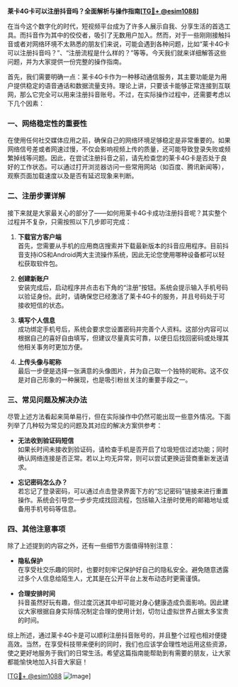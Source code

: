 **莱卡4G卡可以注册抖音吗？全面解析与操作指南[[TG💪+ @esim1088](https://t.me/s/esim1088)]**

在当今这个数字化的时代，短视频平台成为了许多人展示自我、分享生活的首选工具。而抖音作为其中的佼佼者，吸引了无数用户加入。然而，对于一些刚刚接触抖音或者对网络环境不太熟悉的朋友们来说，可能会遇到各种问题，比如“莱卡4G卡可以注册抖音吗？”、“注册流程是什么样的？”等等。今天我们就来详细解答这些问题，并为大家提供一份完整的操作指南。

首先，我们需要明确一点：莱卡4G卡作为一种移动通信服务，其主要功能是为用户提供稳定的语音通话和数据流量支持。理论上讲，只要该卡能够正常连接到互联网，那么它完全可以用来注册抖音账号。不过，在实际操作过程中，还需要考虑以下几个因素：

### 一、网络稳定性的重要性

在使用任何社交媒体应用之前，确保自己的网络环境足够稳定是非常重要的。如果网络信号差或者网速过慢，不仅会影响视频上传的质量，还可能导致登录失败或频繁掉线等问题。因此，在尝试注册抖音之前，请先检查您的莱卡4G卡是否处于良好的工作状态。可以通过打开浏览器访问一些常用网站（如百度、腾讯新闻等），观察页面加载速度以及是否有延迟现象来判断。

### 二、注册步骤详解

接下来就是大家最关心的部分了——如何用莱卡4G卡成功注册抖音呢？其实整个过程并不复杂，只需按照以下几步即可完成：

1. **下载官方客户端**  
   首先，您需要从手机的应用商店搜索并下载最新版本的抖音应用程序。目前抖音支持iOS和Android两大主流操作系统，因此无论您使用哪种设备都可以轻松获取软件包。

2. **创建新账户**  
   安装完成后，启动程序并点击右下角的“注册”按钮。系统会提示输入手机号码以验证身份。此时，请确保您已经激活了莱卡4G卡的服务，并且号码处于可接收短信的状态。

3. **填写个人信息**  
   成功绑定手机号后，系统会要求您设置密码并完善个人资料。这部分内容可以根据自己的喜好自由填写，但建议尽量真实可靠，以便日后找回密码或处理其他相关事务时更加方便。

4. **上传头像与昵称**  
   最后一步便是选择一张满意的头像图片，并为自己取一个独特的昵称。这不仅是对自己形象的一种展现，也是吸引粉丝关注的重要手段之一。

### 三、常见问题及解决办法

尽管上述方法看起来简单易行，但在实际操作中仍然可能出现一些意外情况。下面列举了几种较为常见的问题及其对应的解决方案供参考：

- **无法收到验证码短信**  
  如果长时间未接收到验证码，请检查手机是否开启了垃圾短信过滤功能；同时确认网络连接是否正常。若以上均无异常，则可以尝试更换运营商重新发送请求。

- **忘记密码怎么办？**  
  若忘记了登录密码，可以通过点击登录界面下方的“忘记密码”链接来进行重置操作。系统会引导您一步步完成找回流程，包括输入注册时使用的邮箱地址或备用手机号码等信息。

### 四、其他注意事项

除了上述提到的内容之外，还有一些细节方面值得特别注意：

- **隐私保护**  
  在享受社交乐趣的同时，也要时刻牢记保护好自己的隐私安全。避免随意透露过多个人信息给陌生人，尤其是在公开平台上发布动态时更需谨慎。

- **合理安排时间**  
  抖音虽然好玩有趣，但过度沉迷其中却可能对身心健康造成负面影响。因此建议大家根据自身实际情况制定合理的使用计划，切勿让虚拟世界占据太多宝贵的时间。

综上所述，通过莱卡4G卡是可以顺利注册抖音账号的，并且整个过程也相对便捷高效。当然，在享受科技带来便利的同时，我们也应该学会理性地运用这些资源，使之更好地服务于我们的日常生活。希望这篇指南能帮助到有需要的朋友，让大家都能愉快地加入抖音大家庭！

[[TG💪+ @esim1088](https://t.me/s/esim1088) ![Image](https://i.postimg.cc/4NQfJmqS/Snipaste-2025-05-13-00-14-12.png)]